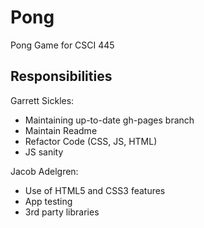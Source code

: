 # Pong
Pong Game for CSCI 445

## Responsibilities
Garrett Sickles:
* Maintaining up-to-date gh-pages branch
* Maintain Readme
* Refactor Code (CSS, JS, HTML)
* JS sanity

Jacob Adelgren:
* Use of HTML5 and CSS3 features
* App testing
* 3rd party libraries
